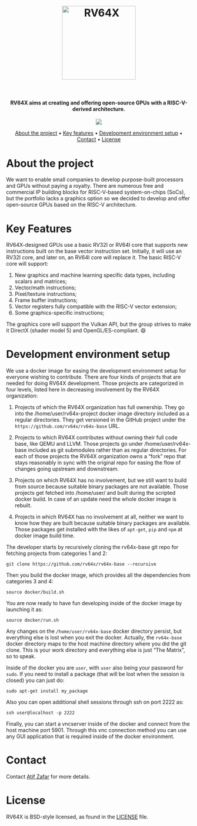 <h1 align="center">
  <br>
  <a href="https://static.wixstatic.com/media/841f2a_ec3de0c290c14fddb9f4c3e90d85d9d6~mv2.png"><img src="https://static.wixstatic.com/media/841f2a_ec3de0c290c14fddb9f4c3e90d85d9d6~mv2.png" alt="RV64X" width="200"></a>  <br>
  <br>
</h1>

<h4 align="center">RV64X aims at creating and offering open-source GPUs with a RISC-V-derived architecture.</h4>

<p align="center">
  <a href="https://join.slack.com/t/rv64x/signup"></a>
  <a href="https://join.slack.com/t/rv64x/signup"><img src="https://static.wixstatic.com/media/841f2a_704ce8b0a76e42349eebbe2ba74b285c~mv2.png"></a>
</p>


<p align="center">
  <a href="#about">About the project</a> •
  <a href="#key-features">Key features</a> •
  <a href="#development-environment-setup">Development environment setup</a> •
  <a href="#contact">Contact</a> •
  <a href="#license">License</a>
</p>

# About the project
We want to enable small companies to develop purpose-built processors and GPUs without paying a royalty. There are numerous free and commercial IP building blocks for RISC-V-based system-on-chips (SoCs), but the portfolio lacks a graphics option so we decided to develop and offer open-source GPUs based on the RISC-V architecture.  

# Key Features
RV64X-designed GPUs use a basic RV32I or RV64I core that supports new instructions built on the base vector instruction set. Initially, it will use an RV32I core, and later on, an RV64I core will replace it. The basic RISC-V core will support:

1. New graphics and machine learning specific data types, including scalars and matrices;
2. Vector/math instructions; 
3. Pixel/texture instructions; 
4. Frame buffer instructions; 
5. Vector registers fully compatible with the RISC-V vector extension;
5. Some graphics-specific instructions; 

The graphics core will support the Vulkan API, but the group strives to make it DirectX (shader model 5) and OpenGL/ES-compliant. :smile:  

# Development environment setup

We use a docker image for easing the development environment setup for everyone wishing to contribute. There are four kinds of projects that are needed for doing RV64X development. Those projects are categorized in four levels, listed here in decreasing involvement by the RV64X organization:

1) Projects of which the RV64X organization has full ownership. They go into the /home/user/rv64x-project docker image directory included as a regular directories. They get versioned in the GitHub project under the ```https://github.com/rv64x/rv64x-base``` URL.

2) Projects to which RV64X contributes without owning their full code base, like QEMU and LLVM. Those projects go under /home/user/rv64x-base included as git submodules rather than as regular directories. For each of those projects the RV64X organization owns a “fork” repo that stays reasonably in sync with the original repo for easing the flow of changes going upstream and downstream.

3) Projects on which RV64X has no involvement, but we still want to build from source because suitable binary packages are not available. Those projects get fetched into /home/user/ and built during the scripted docker build. In case of an update need the whole docker image is rebuilt.

4) Projects in which RV64X has no involvement at all, neither we want to know how they are built because suitable binary packages are available. Those packages get installed with the likes of ```apt-get```, ```pip``` and ```npm``` at docker image build time.

The developer starts by recursively cloning the rv64x-base git repo for fetching projects from categories 1 and 2:

```git clone https://github.com/rv64x/rv64x-base --recursive```

Then you build the docker image, which provides all the dependencies from categories 3 and 4:

```source docker/build.sh```

You are now ready to have fun developing inside of the docker image by launching it as:

```source docker/run.sh```

Any changes on the ```/home/user/rv64x-base``` docker directory persist, but everything else is lost when you exit the docker. Actually, the ```rv64x-base``` docker directory maps to the host machine directory where you did the git clone. This is your work directory and everything else is just “The Matrix”, so to speak.

Inside of the docker you are ```user```, with ```user``` also being your password for ```sudo```. If you need to install a package (that will be lost when the session is closed) you can just do:

```sudo apt-get install my_package```

Also you can open additional shell sessions through ssh on port 2222 as:

```ssh user@localhost -p 2222```

Finally, you can start a vncserver inside of the docker and connect from the host machine port 5901. Through this vnc connection method you can use any GUI application that is required inside of the docker environment.

# Contact

Contact [Atif Zafar](https://github.com/atifzafar15) for more details.

# License

RV64X is BSD-style licensed, as found in the [LICENSE](LICENSE) file.
